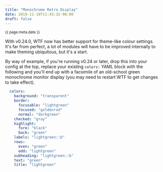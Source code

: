```yaml
---
title: "Monochrome Retro Display"
date: 2019-11-10T11:43:32-08:00
draft: false
---
```


<small>{{ page.meta.date }}</small>

With v0.24.0, WTF now has better support for theme-like colour settings. It's far from perfect, a lot of modules will have to be improved internally to make theming ubiquitous, but it's a start.

By way of example, if you're running v0.24 or later, drop this into your config at the top, replace your existing `colors:` YAML block with the following and you'll end up with a facsimile of an old-school green monochrome monitor display (you may need to restart WTF to get changes to take effect).

```yaml
  colors:
    background: "transparent"
    border:
      focusable: "lightgreen"
      focused: "goldenrod"
      normal: "darkgreen"
    checked: "gray"
    highlight:
      fore: "black"
      back: "green"
    labels: "lightgreen::b"
    rows:
      even: "green"
      odd: "lightgreen"
    subheading: "lightgreen::b"
    text: "green"
    title: "lightgreen"
```